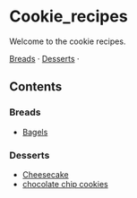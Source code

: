 # Cookie_recipes

Welcome to the cookie recipes.

[Breads](#breads) &middot; [Desserts](#desserts) &middot; 

## Contents

### Breads
* [Bagels](./food/bread/bagels.md)

### Desserts
* [Cheesecake](./food/desserts/cheesecake.md)
* [chocolate chip cookies](./food/desserts/chocolate-chip-cookies.md)

